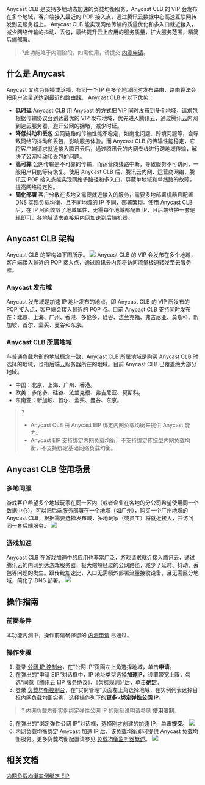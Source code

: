 Anycast CLB 是支持多地动态加速的负载均衡服务，Anycast CLB 的 VIP 会发布在多个地域，客户端接入最近的 POP 接入点，通过腾讯云数据中心高速互联网转发到云服务器上。
Anycast CLB 能实现网络传输的质量优化和多入口就近接入，减少网络传输的抖动、丢包，最终提升云上应用的服务质量，扩大服务范围，精简后端部署。
>?此功能处于内测阶段，如需使用，请提交 [内测申请](https://cloud.tencent.com/apply/p/47mdddtoc56)。

## 什么是 Anycast
Anycast 又称为任播或泛播，指同一个 IP 在多个地域同时发布路由，路由算法会把用户流量送达到最近的路由器。
Anycast CLB 有以下优势：
- **低时延**
Anycast CLB 用 Anycast 的方式把 VIP 同时发布到多个地域，请求包根据传输协议会到达最优的 VIP 发布地域，优先进入腾讯云，通过腾讯云内网到达云服务器，避开公网的拥堵，减少时延。
- **降低抖动和丢包**
公网链路的传输性能不稳定，如南北问题、跨境问题等，会导致网络的抖动和丢包，影响服务体验。而 Anycast CLB 的传输性能稳定，它将客户端请求就近接入腾讯云后，通过腾讯云的内网专线进行跨地域传输，解决了公网抖动和丢包的问题。
- **高可靠**
公网传输是不可靠的传输，而运营商线路中断，导致服务不可访问，一般用户只能等待恢复。使用 Anycast CLB 后，腾讯云内网、运营商网络、腾讯云 POP 接入点能实现网络多路径和多入口，屏蔽单地域和单线路的故障，提高网络稳定性。
- **简化部署**
客户分散在多地又需要就近接入的服务，需要多地部署机器且配置 DNS 实现负载均衡，且不同地域的 IP 不同，部署繁琐。使用 Anycast CLB 后，在 IP 层面收敛了地域属性，无需每个地域都配置 IP，且后端维护一套逻辑即可，各地域请求直接用内网加速到后端机器。


## Anycast CLB 架构
Anycast CLB 的架构如下图所示。
![](https://main.qcloudimg.com/raw/246a76b59853740089f012832c0a5fb0.svg)
Anycast CLB 的 VIP 会发布在多个地域，客户端接入最近的 POP 接入点，通过腾讯云内网将访问流量极速转发至云服务器。

### Anycast 发布域
Anycast 发布域是加速 IP 地址发布的地点，即 Anycast CLB 的 VIP 所发布的 POP 接入点，客户端会接入最近的 POP 点。目前 Anycast CLB 支持同时发布在：北京、上海、广州、香港、多伦多、硅谷、法兰克福、弗吉尼亚、莫斯科、新加坡、首尔、孟买、曼谷和东京。

### Anycast CLB 所属地域
与普通负载均衡的地域概念一致，Anycast CLB 所属地域是购买 Anycast CLB 时选择的地域，也指后端云服务器所在的地域。目前 Anycast CLB 已覆盖绝大部分地域。
- 中国：北京、上海、广州、香港。
- 欧美：多伦多、硅谷、法兰克福、弗吉尼亚、莫斯科。
- 东南亚：新加坡、首尔、孟买、曼谷、东京。

>?
>- Anycast CLB 由 Anycast EIP 绑定内网负载均衡来提供 Anycast 能力。
>- Anycast EIP 支持绑定内网负载均衡，不支持绑定传统型内网负载均衡，不支持绑定基础网络负载均衡。
>

## Anycast CLB 使用场景

### 多地同服
游戏客户希望多个地域玩家在同一区内（或者企业在各地的分公司希望使用同一个数据中心），可以把后端服务部署在一个地域（如广州），购买一个广州地域的 Anycast CLB，根据需要选择发布域，多地玩家（或员工）将就近接入，并访问同一套后端服务。
![](https://main.qcloudimg.com/raw/052fa943c9cdfa90c98a4f84ec0976e0.svg)

### 游戏加速
Anycast CLB 在游戏加速中的应用也非常广泛，游戏请求就近接入腾讯云，通过腾讯云的内网到达游戏服务器，极大缩短经过的公网路径，减少了延时、抖动、丢包等问题的发生。跟传统加速比，入口无需额外部署流量接收设备，且无需区分地域，简化了 DNS 部署。
![](https://main.qcloudimg.com/raw/345252f99a6dd42eb3d4033d39d8f6f6.svg)


## 操作指南
### 前提条件
本功能内测中，操作前请确保您的 [内测申请](https://cloud.tencent.com/apply/p/47mdddtoc56) 已通过。

### 操作步骤
1. 登录 [公网 IP 控制台](https://console.cloud.tencent.com/cvm/eip?rid=1)，在“公网 IP”页面左上角选择地域，单击**申请**。
4. 在弹出的“申请 EIP”对话框中，IP 地址类型选择**加速IP**，设置带宽上限，勾选“同意《腾讯云 EIP 服务协议》、《欠费规则》”后，单击**确定**。
4. 登录 [负载均衡控制台](https://console.cloud.tencent.com/clb)，在“实例管理”页面左上角选择地域，在实例列表选择目标内网负载均衡实例，选择操作列下的**更多**>**绑定弹性公网 IP**。
>? 内网负载均衡实例绑定弹性公网 IP 的限制说明请参见 [使用限制](https://cloud.tencent.com/document/product/214/65682#.E4.BD.BF.E7.94.A8.E9.99.90.E5.88.B6)。
5. 在弹出的“绑定弹性公网 IP”对话框，选择刚才创建的加速 IP，单击**提交**。
![](https://qcloudimg.tencent-cloud.cn/raw/6be2e9622594a9cd93939f27fdfaeba1.png)
5. 内网负载均衡绑定 Anycast 加速 IP 后，该负载均衡即可提供 Anycast 负载均衡服务。更多负载均衡配置请参见 [负载均衡监听器概述](https://cloud.tencent.com/document/product/214/6151)。
![](https://main.qcloudimg.com/raw/dae5e2248aede6d523e7de28afbed0d5.png)


## 相关文档
[内网负载均衡实例绑定 EIP](https://cloud.tencent.com/document/product/214/65682)
